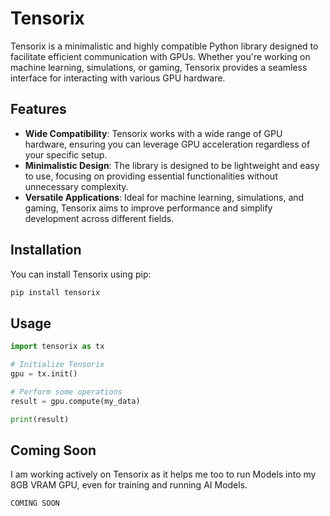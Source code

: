# Tensorix

Tensorix is a minimalistic and highly compatible Python library designed to facilitate efficient communication with GPUs. Whether you're working on machine learning, simulations, or gaming, Tensorix provides a seamless interface for interacting with various GPU hardware.

## Features

- **Wide Compatibility**: Tensorix works with a wide range of GPU hardware, ensuring you can leverage GPU acceleration regardless of your specific setup.
- **Minimalistic Design**: The library is designed to be lightweight and easy to use, focusing on providing essential functionalities without unnecessary complexity.
- **Versatile Applications**: Ideal for machine learning, simulations, and gaming, Tensorix aims to improve performance and simplify development across different fields.

## Installation

You can install Tensorix using pip:

```bash
pip install tensorix
```

## Usage
```python 
import tensorix as tx

# Initialize Tensorix
gpu = tx.init()

# Perform some operations
result = gpu.compute(my_data)

print(result)
```

## Coming Soon
I am working actively on Tensorix as it helps me too to run Models into my 8GB VRAM GPU, even for training and running AI Models.
```
COMING SOON
```
